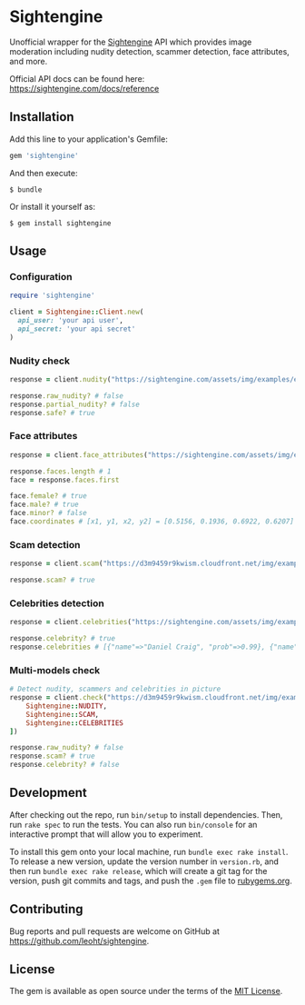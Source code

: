 # Sightengine

Unofficial wrapper for the [Sightengine](https://sightengine.com/) API
which provides image moderation including nudity detection, scammer detection,
face attributes, and more.

Official API docs can be found here: https://sightengine.com/docs/reference

## Installation

Add this line to your application's Gemfile:

```ruby
gem 'sightengine'
```

And then execute:

    $ bundle

Or install it yourself as:

    $ gem install sightengine

## Usage

### Configuration

```ruby
require 'sightengine'

client = Sightengine::Client.new(
  api_user: 'your api user',
  api_secret: 'your api secret'
)

```

### Nudity check

```ruby
response = client.nudity("https://sightengine.com/assets/img/examples/example2.jpg")

response.raw_nudity? # false
response.partial_nudity? # false
response.safe? # true
```

### Face attributes

```ruby
response = client.face_attributes("https://sightengine.com/assets/img/examples/example7.jpg")

response.faces.length # 1
face = response.faces.first

face.female? # true
face.male? # true
face.minor? # false
face.coordinates # [x1, y1, x2, y2] = [0.5156, 0.1936, 0.6922, 0.6207]
```

### Scam detection

```ruby
response = client.scam("https://d3m9459r9kwism.cloudfront.net/img/examples/example-scam1-1000.jpg")

response.scam? # true
```

### Celebrities detection

```ruby
response = client.celebrities("https://sightengine.com/assets/img/examples/example-craig-300.jpg")

response.celebrity? # true
response.celebrities # [{"name"=>"Daniel Craig", "prob"=>0.99}, {"name"=>"Graham Fellows", "prob"=>0.08}, ...]
```

### Multi-models check

```ruby
# Detect nudity, scammers and celebrities in picture
response = client.check("https://d3m9459r9kwism.cloudfront.net/img/examples/example-scam1-1000.jpg", [
    Sightengine::NUDITY,
    Sightengine::SCAM,
    Sightengine::CELEBRITIES
])

response.raw_nudity? # false
response.scam? # true
response.celebrity? # false
```

## Development

After checking out the repo, run `bin/setup` to install dependencies. Then, run `rake spec` to run the tests. You can also run `bin/console` for an interactive prompt that will allow you to experiment.

To install this gem onto your local machine, run `bundle exec rake install`. To release a new version, update the version number in `version.rb`, and then run `bundle exec rake release`, which will create a git tag for the version, push git commits and tags, and push the `.gem` file to [rubygems.org](https://rubygems.org).

## Contributing

Bug reports and pull requests are welcome on GitHub at https://github.com/leoht/sightengine.


## License

The gem is available as open source under the terms of the [MIT License](http://opensource.org/licenses/MIT).

